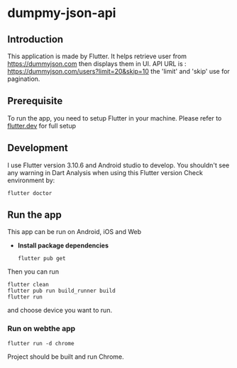 # dumpmy-json-api

## Introduction

This application is made by Flutter. It helps retrieve user from https://dummyjson.com  then displays them in UI.
API URL is : https://dummyjson.com/users?limit=20&skip=10  the 'limit' and 'skip'  use for pagination.
## Prerequisite

To run the app, you need to setup Flutter in your machine. Please refer to [flutter.dev](https://docs.flutter.dev/get-started/install) for full setup

## Development

I use Flutter version 3.10.6 and Android studio to develop. You shouldn't see any warning in Dart Analysis when using this Flutter version
Check environment by:
  ```shell
  flutter doctor
  ```

## Run the app

This app can be run on Android, iOS and Web

- **Install package dependencies**

  ```shell
  flutter pub get
  ```

Then you can run

  ```shell
  flutter clean
  flutter pub run build_runner build
  flutter run
  ```

and choose device you want to run.

### Run on webthe app

  ```shell
  flutter run -d chrome
  ```

Project should be built and run Chrome.

 